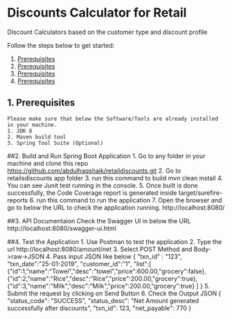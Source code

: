 # Discounts Calculator for Retail
Discount Calculators based on the customer type and discount profile

Follow the steps below to get started:

1. [Prerequisites](#1-prerequisites)
2. [Prerequisites](#2-build-and-run-spring-boot-application)
3. [Prerequisites](#3-api-documentaion)
4. [Prerequisites](#4-test-the-application)

## 1. Prerequisites
	Please make sure that below the Software/Tools are already installed in your machine.	
	1. JDK 8
	2. Maven build tool
	3. Spring Tool Suite (Optional)

##2.  Build and Run Spring Boot Application
	1. Go to any folder in your machine and clone this repo
		https://github.com/abdulhaqshaik/retaildiscounts.git
	2. Go to retailsdiscounts app folder
	3. run this command to build
		mvn clean install
	4. You can see Junit test running in the console.
	5. Once built is done successfully, the Code Coverage report is generated inside target/surefire-reports
	6. run this command to run the application 
	7. Open the browser and go to below the URL to check the application running.
		http://localhost:8080/

##3.  API Documentaion
	Check the Swagger UI in below the URL
		http://localhost:8080/swagger-ui.html

##4.  Test the Application
	1. Use Postman to test the application
	2. Type the url http://localhost:8080/amount/net
	3. Select POST Method and Body->raw->JSON
	4. Pass input JSON like below
		{
			"txn_id" : "123",
			"txn_date":"25-01-2019",
			"customer_id":"1",
			"list":[
			{"id":1,"name":"Towel","desc":"towel","price":600.00,"grocery":false},
			{"id":2,"name":"Rice","desc":"Rice","price":200.00,"grocery":true},
			{"id":3,"name":"Milk","desc":"Milk","price":200.00,"grocery":true}
		   	]
		}
	5. Submit the request by clicking on Send Button
	6. Check the Output JSON 
		{
 			"status_code": "SUCCESS",
    			"status_desc": "Net Amount generated successfully after discounts",
    			"txn_id": 123,
    			"net_payable": 770
		}











